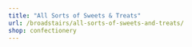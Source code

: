 ```yaml
---
title: "All Sorts of Sweets & Treats"
url: /broadstairs/all-sorts-of-sweets-and-treats/
shop: confectionery
---
```

